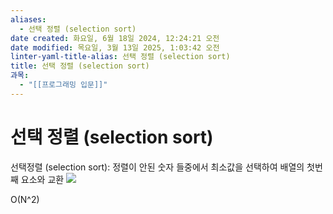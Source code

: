 ```yaml
---
aliases:
  - 선택 정렬 (selection sort)
date created: 화요일, 6월 18일 2024, 12:24:21 오전
date modified: 목요일, 3월 13일 2025, 1:03:42 오전
linter-yaml-title-alias: 선택 정렬 (selection sort)
title: 선택 정렬 (selection sort)
과목:
  - "[[프로그래밍 입문]]"
---
```


# 선택 정렬 (selection sort)

선택정렬 (selection sort): 정렬이 안된 숫자 들중에서 최소값을 선택하여 배열의 첫번째 요소와 교환
![](https://i.imgur.com/4o91dEi.png)

O(N^2)
